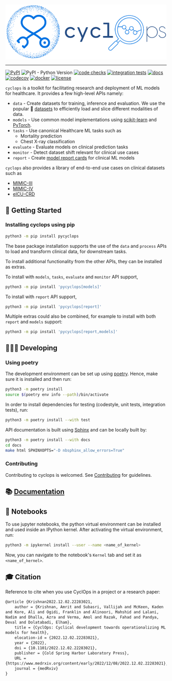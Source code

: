![cyclops Logo](https://github.com/VectorInstitute/cyclops/blob/main/docs/source/theme/static/cyclops_logo-dark.png?raw=true)

--------------------------------------------------------------------------------

[![PyPI](https://img.shields.io/pypi/v/pycyclops)](https://pypi.org/project/pycyclops)
![PyPI - Python Version](https://img.shields.io/pypi/pyversions/pycyclops)
[![code checks](https://github.com/VectorInstitute/cyclops/actions/workflows/code_checks.yml/badge.svg)](https://github.com/VectorInstitute/cyclops/actions/workflows/code_checks.yml)
[![integration tests](https://github.com/VectorInstitute/cyclops/actions/workflows/integration_tests.yml/badge.svg)](https://github.com/VectorInstitute/cyclops/actions/workflows/integration_tests.yml)
[![docs](https://github.com/VectorInstitute/cyclops/actions/workflows/docs_deploy.yml/badge.svg)](https://github.com/VectorInstitute/cyclops/actions/workflows/docs_deploy.yml)
[![codecov](https://codecov.io/gh/VectorInstitute/cyclops/branch/main/graph/badge.svg)](https://codecov.io/gh/VectorInstitute/cyclops)
[![docker](https://github.com/VectorInstitute/cyclops/actions/workflows/docker.yml/badge.svg)](https://hub.docker.com/r/vectorinstitute/cyclops)
[![license](https://img.shields.io/github/license/VectorInstitute/cyclops.svg)](https://github.com/VectorInstitute/cyclops/blob/main/LICENSE)

``cyclops`` is a toolkit for facilitating research and deployment of ML models for healthcare. It provides a few high-level APIs namely:

* `data` - Create datasets for training, inference and evaluation. We use the popular 🤗 [datasets](https://github.com/huggingface/datasets) to efficiently load and slice different modalities of data.
* `models` - Use common model implementations using [scikit-learn](https://scikit-learn.org/stable/) and [PyTorch](https://pytorch.org/).
* `tasks` - Use canonical Healthcare ML tasks such as
    * Mortality prediction
    * Chest X-ray classification
* `evaluate` - Evaluate models on clinical prediction tasks
* `monitor` - Detect dataset shift relevant for clinical use cases
* `report` - Create [model report cards](https://vectorinstitute.github.io/cyclops/api/tutorials/nihcxr/nihcxr_report_periodic.html) for clinical ML models

``cyclops`` also provides a library of end-to-end use cases on clinical datasets such as

* [MIMIC-III](https://physionet.org/content/mimiciii/1.4/)
* [MIMIC-IV](https://physionet.org/content/mimiciv/2.0/)
* [eICU-CRD](https://eicu-crd.mit.edu/about/eicu/)


## 🐣 Getting Started

### Installing cyclops using pip

```bash
python3 -m pip install pycyclops
```

The base package installation supports the use of the `data` and `process` APIs to load
and transform clinical data, for downstream tasks.

To install additional functionality from the other APIs, they can be installed as extras.


To install with `models`, `tasks`, `evaluate` and `monitor` API support,

```bash
python3 -m pip install 'pycyclops[models]'
```

To install with `report` API support,

```bash
python3 -m pip install 'pycyclops[report]'
```

Multiple extras could also be combined, for example to install with both `report` and
`models` support:

```bash
python3 -m pip install 'pycyclops[report,models]'
```


## 🧑🏿‍💻 Developing

### Using poetry

The development environment can be set up using
[poetry](https://python-poetry.org/docs/#installation). Hence, make sure it is
installed and then run:

```bash
python3 -m poetry install
source $(poetry env info --path)/bin/activate
```

In order to install dependencies for testing (codestyle, unit tests, integration tests),
run:

```bash
python3 -m poetry install --with test
```

API documentation is built using [Sphinx](https://www.sphinx-doc.org/en/master/) and
can be locally built by:

```bash
python3 -m poetry install --with docs
cd docs
make html SPHINXOPTS="-D nbsphinx_allow_errors=True"
```

### Contributing

Contributing to cyclops is welcomed.
See [Contributing](https://vectorinstitute.github.io/cyclops/api/intro.html) for
guidelines.


## 📚 [Documentation](https://vectorinstitute.github.io/cyclops/)


## 📓 Notebooks

To use jupyter notebooks, the python virtual environment can be installed and
used inside an IPython kernel. After activating the virtual environment, run:

```bash
python3 -m ipykernel install --user --name <name_of_kernel>
```

Now, you can navigate to the notebook's ``Kernel`` tab and set it as
``<name_of_kernel>``.


## 🎓 Citation

Reference to cite when you use CyclOps in a project or a research paper:

```
@article {Krishnan2022.12.02.22283021,
	author = {Krishnan, Amrit and Subasri, Vallijah and McKeen, Kaden and Kore, Ali and Ogidi, Franklin and Alinoori, Mahshid and Lalani, Nadim and Dhalla, Azra and Verma, Amol and Razak, Fahad and Pandya, Deval and Dolatabadi, Elham},
	title = {CyclOps: Cyclical development towards operationalizing ML models for health},
	elocation-id = {2022.12.02.22283021},
	year = {2022},
	doi = {10.1101/2022.12.02.22283021},
	publisher = {Cold Spring Harbor Laboratory Press},
	URL = {https://www.medrxiv.org/content/early/2022/12/08/2022.12.02.22283021},
	journal = {medRxiv}
}
```
